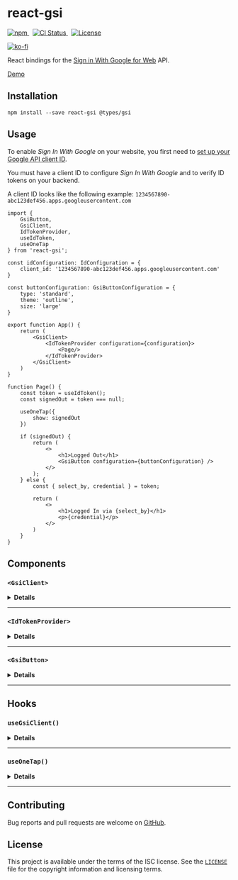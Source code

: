 # react-gsi

<p>
    <a href="https://www.npmjs.com/package/react-gsi" target="_blank" rel="noreferrer">
      <img alt="npm" src="https://img.shields.io/npm/v/react-gsi.svg" />
    </a>&nbsp;
    <a href="https://github.com/michaelbull/react-gsi/actions?query=workflow%3Aci" target="_blank" rel="noreferrer">
      <img alt="CI Status" src="https://github.com/michaelbull/react-gsi/workflows/ci/badge.svg" />
    </a>&nbsp;
    <a href="https://github.com/michaelbull/react-gsi/blob/master/LICENSE" target="_blank" rel="noreferrer">
      <img alt="License" src="https://img.shields.io/github/license/michaelbull/react-gsi.svg" />
    </a>
</p>
<p>
  <a href="https://ko-fi.com/R5R0CFMN6" target="_blank" rel="noreferrer">
    <img alt="ko-fi" src="https://ko-fi.com/img/githubbutton_sm.svg" />
  </a>
</p>

React bindings for the [Sign in With Google for Web][gsi-overview] API.

[Demo][storybook]

## Installation

```shell
npm install --save react-gsi @types/gsi
```

## Usage

To enable _Sign In With Google_ on your website, you first need to [set up your
Google API client ID][gsi-overview].

You must have a client ID to configure _Sign In With Google_ and to verify ID
tokens on your backend.

A client ID looks like the following example:
`1234567890-abc123def456.apps.googleusercontent.com`

```tsx
import {
    GsiButton,
    GsiClient,
    IdTokenProvider,
    useIdToken,
    useOneTap
} from 'react-gsi';

const idConfiguration: IdConfiguration = {
    client_id: '1234567890-abc123def456.apps.googleusercontent.com'
}

const buttonConfiguration: GsiButtonConfiguration = {
    type: 'standard',
    theme: 'outline',
    size: 'large'
}

export function App() {
    return (
        <GsiClient>
            <IdTokenProvider configuration={configuration}>
                <Page/>
            </IdTokenProvider>
        </GsiClient>
    )
}

function Page() {
    const token = useIdToken();
    const signedOut = token === null;

    useOneTap({
        show: signedOut
    })

    if (signedOut) {
        return (
            <>
                <h1>Logged Out</h1>
                <GsiButton configuration={buttonConfiguration} />
            </>
        );
    } else {
        const { select_by, credential } = token;

        return (
            <>
                <h1>Logged In via {select_by}</h1>
                <p>{credential}</p>
            </>
        )
    }
}
```

## Components

### `<GsiClient>`

<details>
<summary><strong>Details</strong></summary>

The `<GsiClient>` component loads the [Sign-In JavaScript API][gsi-api].

Fallbacks can be provided whilst the library is loading or if it has failed to
load.

Once loaded, the API will be accessible via `window.google.accounts.id`.

```tsx
function LoadingFallback() {
    return <span>Loading...</span>
}

function ErrorFallback() {
    return <span>Error</span>
}

function App() {
    return (
        <GsiClient loading={LoadingFallback} error={ErrorFallback}>
            Library Loaded
        </GsiClient>
    );
}
```
</details>

---

### `<IdTokenProvider>`

<details>
<summary><strong>Details</strong></summary>

The `<IdTokenProvider>` initializes the API with the supplied
[`IdConfiguration`][gsi-IdConfiguration].

When the API invokes the [`callback`][gsi-callback] to indicate a successful
sign-in, the ID Token returned is stored and passed to the children of the
`<IdTokenProvider>` via an `<IdTokenContext>`.

Children may access the token in the current context by using the
`useIdToken()` hook.

```tsx
const idConfiguration: IdConfiguration = {
    client_id: '1234567890-abc123def456.apps.googleusercontent.com'
}

function App() {
    return (
        <GsiClient>
            <IdTokenProvider configuration={idConfiguration}>
                <Page />
            </IdTokenProvider>
        </GsiClient>
    );
}

function Page() {
    const token = useIdToken();

    ...
}
```
</details>

---

### `<GsiButton>`

<details>
<summary><strong>Details</strong></summary>

The `<GsiButton>` will render the _Sign in with Google_ button.

```tsx
const buttonConfiguration: GsiButtonConfiguration = {
    type: 'standard',
    theme: 'outline',
    size: 'large'
}

function App() {
    return (
        <GsiClient>
            <GsiButton configuration={buttonConfiguration} />
        </GsiClient>
    );
}
```

![A button that says 'Sign in with Google' with no personalized information.](https://developers.google.com/static/identity/gsi/web/images/standard-button-white.png)

</details>

---

## Hooks

### `useGsiClient()`

<details>
<summary><strong>Details</strong></summary>

The `useGsiClient()` hook loads the [Sign-In JavaScript API][gsi-api].

The status of the script can be accessed via the return type.

Once loaded, the API will be accessible via `window.google.accounts.id`.

```tsx
function App() {
    const { status } = useGsiClient();

    switch (status.type) {
        case 'loading':
            return <span>Loading...</span>;
        case 'loaded':
            return <Page />;
        case 'error':
            return <span>Error</span>;
    }
}
```
</details>

---

### `useOneTap()`

<details>
<summary><strong>Details</strong></summary>

The `useOneTap()` hook controls the One Tap flow.

The flow can begin by calling `prompt`, and can be stopped by calling `cancel.`

By default, the flow will begin automatically on mount. This can be changed by
setting the `show` flag to `false`.

```tsx
function App() {
    const { prompt, cancel } = useOneTap({
        show: false // don't show on mount
    });

    return (
        <>
            <button type="button" onClick={prompt}>Prompt</button>
            <button type="button" onClick={cancel}>Cancel</button>
        </>
    )
}
```

![Account Chooser page](https://developers.google.com/static/identity/gsi/web/images/one-tap-ac.png)

</details>

---

## Contributing

Bug reports and pull requests are welcome on [GitHub][github].

## License

This project is available under the terms of the ISC license. See the
[`LICENSE`][license] file for the copyright information and licensing terms.

[npm]: https://www.npmjs.com/package/react-gsi
[github]: https://github.com/michaelbull/react-gsi
[license]: https://github.com/michaelbull/react-gsi/blob/master/LICENSE

[storybook]: https://michaelbull.github.io/react-gsi/?path=/story/examples

[gsi-overview]: https://developers.google.com/identity/gsi/web/guides/overview
[gsi-api]: https://developers.google.com/identity/gsi/web/reference/js-reference
[gsi-IdConfiguration]: https://developers.google.com/identity/gsi/web/reference/js-reference#IdConfiguration
[gsi-callback]: https://developers.google.com/identity/gsi/web/reference/js-reference#callback
